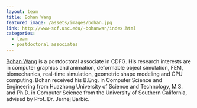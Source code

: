 ```yaml
---
layout: team
title: Bohan Wang
featured_image: /assets/images/bohan.jpg
link: http://www-scf.usc.edu/~bohanwan/index.html
categories:
  - team
  - postdoctoral associates
---
```

[Bohan Wang](http://www-scf.usc.edu/~bohanwan/index.html) is a postdoctoral associate in CDFG. His research interests are in computer graphics and animation, deformable object simulation, FEM, biomechanics, real-time simulation, geometric shape modeling and GPU computing. Bohan received his B.Eng. in Computer Science and Engineering from Huazhong University of Science and Technology, M.S. and Ph.D. in Computer Science from the University of Southern California, advised by Prof. Dr. Jernej Barbic.